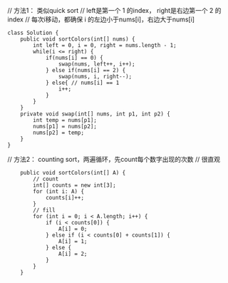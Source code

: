 // 方法1： 类似quick sort
// left是第一个 1 的index， right是右边第一个 2 的index
// 每次i移动，都确保 i 的左边小于nums[i]，右边大于nums[i]
```
class Solution {
    public void sortColors(int[] nums) {
        int left = 0, i = 0, right = nums.length - 1;
        while(i <= right) {
            if(nums[i] == 0) {
                swap(nums, left++, i++); 
            } else if(nums[i] == 2) {
                swap(nums, i, right--); 
            } else{ // nums[i] == 1
                i++;
            }
        }
    }
    private void swap(int[] nums, int p1, int p2) {
        int temp = nums[p1];
        nums[p1] = nums[p2];
        nums[p2] = temp;
    }
}
```

// 方法2： counting sort，两遍循环，先count每个数字出现的次数
// 很直观
```
    public void sortColors(int[] A) {
        // count
        int[] counts = new int[3];
        for (int i: A) {
            counts[i]++;
        }
        // fill
        for (int i = 0; i < A.length; i++) {
            if (i < counts[0]) {
                A[i] = 0;
            } else if (i < counts[0] + counts[1]) {
                A[i] = 1;
            } else {
                A[i] = 2;
            }
        }
    }
```